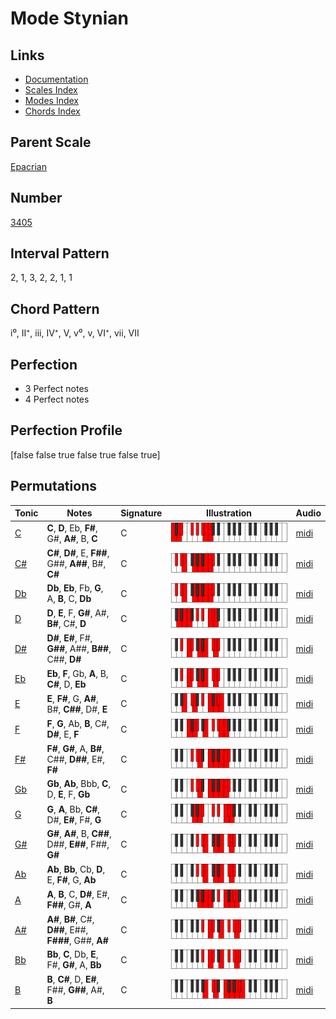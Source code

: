 # Mode Stynian

## Links

- [Documentation](index.md)
- [Scales Index](Scales.md)
- [Modes Index](Modes.md)
- [Chords Index](Chords.md)

## Parent Scale

[Epacrian](ScaleEpacrian.md)

## Number

[3405](https://ianring.com/musictheory/scales/3405)

## Interval Pattern

2, 1, 3, 2, 2, 1, 1

## Chord Pattern

i⁰, II⁺, iii, IV⁺, V, v⁰, v, VI⁺, vii, VII

## Perfection

- 3 Perfect notes
- 4 Perfect notes

## Perfection Profile

[false false true false true false true]

## Permutations

| Tonic | Notes | Signature | Illustration | Audio |
|-------|-------|-----------|--------------|-------|
| [C](ModeCNaturalStynian.md) | **C**, **D**, Eb, **F#**, G#, **A#**, B, **C** | C | ![CNaturalStynian](ModeCNaturalStynian.png) | [midi](https://github.com/edipermadi/music/blob/main/docs/ModeCNaturalStynian.mid?raw=true) |
| [C#](ModeCSharpStynian.md) | **C#**, **D#**, E, **F##**, G##, **A##**, B#, **C#** | C | ![CSharpStynian](ModeCSharpStynian.png) | [midi](https://github.com/edipermadi/music/blob/main/docs/ModeCSharpStynian.mid?raw=true) |
| [Db](ModeDFlatStynian.md) | **Db**, **Eb**, Fb, **G**, A, **B**, C, **Db** | C | ![DFlatStynian](ModeDFlatStynian.png) | [midi](https://github.com/edipermadi/music/blob/main/docs/ModeDFlatStynian.mid?raw=true) |
| [D](ModeDNaturalStynian.md) | **D**, **E**, F, **G#**, A#, **B#**, C#, **D** | C | ![DNaturalStynian](ModeDNaturalStynian.png) | [midi](https://github.com/edipermadi/music/blob/main/docs/ModeDNaturalStynian.mid?raw=true) |
| [D#](ModeDSharpStynian.md) | **D#**, **E#**, F#, **G##**, A##, **B##**, C##, **D#** | C | ![DSharpStynian](ModeDSharpStynian.png) | [midi](https://github.com/edipermadi/music/blob/main/docs/ModeDSharpStynian.mid?raw=true) |
| [Eb](ModeEFlatStynian.md) | **Eb**, **F**, Gb, **A**, B, **C#**, D, **Eb** | C | ![EFlatStynian](ModeEFlatStynian.png) | [midi](https://github.com/edipermadi/music/blob/main/docs/ModeEFlatStynian.mid?raw=true) |
| [E](ModeENaturalStynian.md) | **E**, **F#**, G, **A#**, B#, **C##**, D#, **E** | C | ![ENaturalStynian](ModeENaturalStynian.png) | [midi](https://github.com/edipermadi/music/blob/main/docs/ModeENaturalStynian.mid?raw=true) |
| [F](ModeFNaturalStynian.md) | **F**, **G**, Ab, **B**, C#, **D#**, E, **F** | C | ![FNaturalStynian](ModeFNaturalStynian.png) | [midi](https://github.com/edipermadi/music/blob/main/docs/ModeFNaturalStynian.mid?raw=true) |
| [F#](ModeFSharpStynian.md) | **F#**, **G#**, A, **B#**, C##, **D##**, E#, **F#** | C | ![FSharpStynian](ModeFSharpStynian.png) | [midi](https://github.com/edipermadi/music/blob/main/docs/ModeFSharpStynian.mid?raw=true) |
| [Gb](ModeGFlatStynian.md) | **Gb**, **Ab**, Bbb, **C**, D, **E**, F, **Gb** | C | ![GFlatStynian](ModeGFlatStynian.png) | [midi](https://github.com/edipermadi/music/blob/main/docs/ModeGFlatStynian.mid?raw=true) |
| [G](ModeGNaturalStynian.md) | **G**, **A**, Bb, **C#**, D#, **E#**, F#, **G** | C | ![GNaturalStynian](ModeGNaturalStynian.png) | [midi](https://github.com/edipermadi/music/blob/main/docs/ModeGNaturalStynian.mid?raw=true) |
| [G#](ModeGSharpStynian.md) | **G#**, **A#**, B, **C##**, D##, **E##**, F##, **G#** | C | ![GSharpStynian](ModeGSharpStynian.png) | [midi](https://github.com/edipermadi/music/blob/main/docs/ModeGSharpStynian.mid?raw=true) |
| [Ab](ModeAFlatStynian.md) | **Ab**, **Bb**, Cb, **D**, E, **F#**, G, **Ab** | C | ![AFlatStynian](ModeAFlatStynian.png) | [midi](https://github.com/edipermadi/music/blob/main/docs/ModeAFlatStynian.mid?raw=true) |
| [A](ModeANaturalStynian.md) | **A**, **B**, C, **D#**, E#, **F##**, G#, **A** | C | ![ANaturalStynian](ModeANaturalStynian.png) | [midi](https://github.com/edipermadi/music/blob/main/docs/ModeANaturalStynian.mid?raw=true) |
| [A#](ModeASharpStynian.md) | **A#**, **B#**, C#, **D##**, E##, **F###**, G##, **A#** | C | ![ASharpStynian](ModeASharpStynian.png) | [midi](https://github.com/edipermadi/music/blob/main/docs/ModeASharpStynian.mid?raw=true) |
| [Bb](ModeBFlatStynian.md) | **Bb**, **C**, Db, **E**, F#, **G#**, A, **Bb** | C | ![BFlatStynian](ModeBFlatStynian.png) | [midi](https://github.com/edipermadi/music/blob/main/docs/ModeBFlatStynian.mid?raw=true) |
| [B](ModeBNaturalStynian.md) | **B**, **C#**, D, **E#**, F##, **G##**, A#, **B** | C | ![BNaturalStynian](ModeBNaturalStynian.png) | [midi](https://github.com/edipermadi/music/blob/main/docs/ModeBNaturalStynian.mid?raw=true) |
